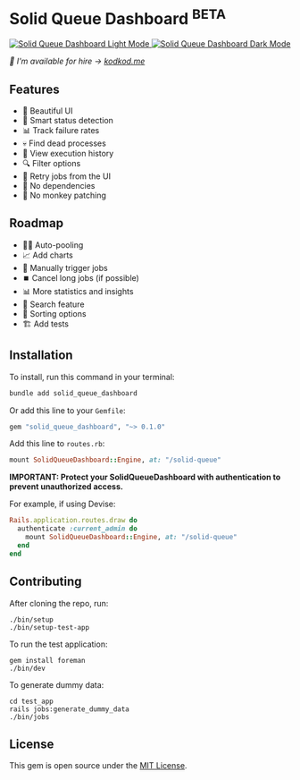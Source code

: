 # Solid Queue Dashboard <sup>BETA</sup>

<p align="center">
  <a href="https://github.com/akodkod/solid-queue-dashboard#gh-light-mode-only">
    <img src="https://github.com/user-attachments/assets/90cb68cf-73d9-41bf-b9d5-93da7c36f204" alt="Solid Queue Dashboard Light Mode">
  </a>
  <a href="https://github.com/akodkod/solid-queue-dashboard#gh-dark-mode-only">
    <img src="https://github.com/user-attachments/assets/ea089277-67fc-4bc9-91d8-2e3e7349b0c9" alt="Solid Queue Dashboard Dark Mode">
  </a>

  _👋 I'm available for hire → [kodkod.me](https://kodkod.me)_
</p>

## Features
- 🎨 Beautiful UI
- 🧠 Smart status detection
- 📊 Track failure rates
- 💀 Find dead processes
- 📜 View execution history
- 🔍 Filter options
- 🔄 Retry jobs from the UI
- 🚫 No dependencies
- 🐒 No monkey patching

## Roadmap
- 🏊‍♂️ Auto-pooling
- 📈 Add charts
- 🚀 Manually trigger jobs
- ⏹️ Cancel long jobs (if possible)
- 📊 More statistics and insights
- 🔎 Search feature
- 🔢 Sorting options
- 🏗️ Add tests

## Installation

To install, run this command in your terminal:

```bash
bundle add solid_queue_dashboard
```

Or add this line to your `Gemfile`:

```bash
gem "solid_queue_dashboard", "~> 0.1.0"
```

Add this line to `routes.rb`:

```ruby
mount SolidQueueDashboard::Engine, at: "/solid-queue"
```

**IMPORTANT: Protect your SolidQueueDashboard with authentication to prevent unauthorized access.**

For example, if using Devise:

```ruby
Rails.application.routes.draw do
  authenticate :current_admin do
    mount SolidQueueDashboard::Engine, at: "/solid-queue"
  end
end
```

## Contributing

After cloning the repo, run:

```
./bin/setup
./bin/setup-test-app
```

To run the test application:

```
gem install foreman
./bin/dev
```

To generate dummy data:

```
cd test_app
rails jobs:generate_dummy_data
./bin/jobs
```

## License

This gem is open source under the [MIT License](http://opensource.org/licenses/MIT).

